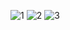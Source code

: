 ![1](https://user-images.githubusercontent.com/51847115/168576364-8c937de8-594a-4354-9bd3-36fbbce1f33b.jpg)
![2](https://user-images.githubusercontent.com/51847115/168576218-fb259320-159d-4fc1-940f-b5a730a1aa28.jpg)
![3](https://user-images.githubusercontent.com/51847115/168576222-805111df-578a-4dc2-85fa-221b0a62bd3e.jpg)
